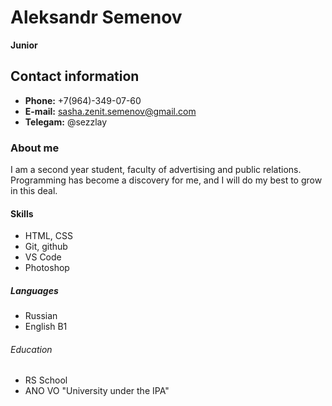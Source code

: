 # __Aleksandr Semenov__
__Junior__

## Contact information
* __Phone:__ +7(964)-349-07-60
* __E-mail:__ sasha.zenit.semenov@gmail.com
* __Telegam:__ @sezzlay

### About me
I am a second year student, faculty of advertising and public relations. Programming has become a discovery for me, and I will do my best to grow in this deal.

#### Skills
* HTML, CSS
* Git, github
* VS Code
* Photoshop

##### Languages
* Russian
* English B1
###### Education
* RS School
* ANO VO "University under the IPA"
